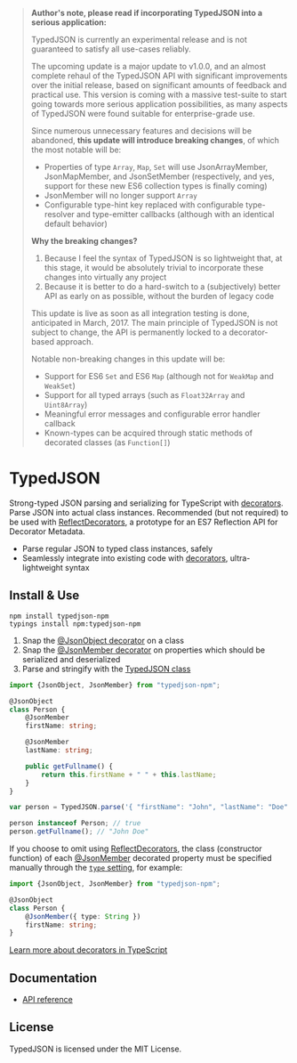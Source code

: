 > **Author's note, please read if incorporating TypedJSON into a serious application:**
>
> TypedJSON is currently an experimental release and is not guaranteed to satisfy all use-cases reliably.
> 
> The upcoming update is a major update to v1.0.0, and an almost complete rehaul of the TypedJSON API with significant improvements over the initial release, based on significant amounts of feedback and practical use. This version is coming with a massive test-suite to start going towards more serious application possibilities, as many aspects of TypedJSON were found suitable for enterprise-grade use.
>
> Since numerous unnecessary features and decisions will be abandoned, **this update will introduce breaking changes**, of which the most notable will be:
> - Properties of type `Array`, `Map`, `Set` will use JsonArrayMember, JsonMapMember, and JsonSetMember (respectively, and yes, support for these new ES6 collection types is finally coming)
> - JsonMember will no longer support `Array`
> - Configurable type-hint key replaced with configurable type-resolver and type-emitter callbacks (although with an identical default behavior)
> 
> **Why the breaking changes?**
> 
> 1. Because I feel the syntax of TypedJSON is so lightweight that, at this stage, it would be absolutely trivial to incorporate these changes into virtually any project
> 2. Because it is better to do a hard-switch to a (subjectively) better API as early on as possible, without the burden of legacy code
> 
> This update is live as soon as all integration testing is done, anticipated in March, 2017. The main principle of TypedJSON is not subject to change, the API is permanently locked to a decorator-based approach.
>
> Notable non-breaking changes in this update will be:
> - Support for ES6 `Set` and ES6 `Map` (although not for `WeakMap` and `WeakSet`)
> - Support for all typed arrays (such as `Float32Array` and `Uint8Array`)
> - Meaningful error messages and configurable error handler callback
> - Known-types can be acquired through static methods of decorated classes (as `Function[]`)

# TypedJSON

Strong-typed JSON parsing and serializing for TypeScript with [decorators](https://github.com/Microsoft/TypeScript-Handbook/blob/master/pages/Decorators.md). Parse JSON into actual class instances. Recommended (but not required) to be used with [ReflectDecorators](https://github.com/rbuckton/ReflectDecorators), a prototype for an ES7 Reflection API for Decorator Metadata.

 - Parse regular JSON to typed class instances, safely
 - Seamlessly integrate into existing code with [decorators](https://github.com/Microsoft/TypeScript-Handbook/blob/master/pages/Decorators.md), ultra-lightweight syntax

## Install & Use

```none
npm install typedjson-npm
typings install npm:typedjson-npm
```

 1. Snap the [@JsonObject decorator](https://github.com/JohnWhiteTB/TypedJSON/wiki/API-reference#jsonobject) on a class
 2. Snap the [@JsonMember decorator](https://github.com/JohnWhiteTB/TypedJSON/wiki/API-reference#jsonmember) on properties which should be serialized and deserialized
 3. Parse and stringify with the [TypedJSON class](https://github.com/JohnWhiteTB/TypedJSON/wiki/API-reference#typedjson)

```typescript
import {JsonObject, JsonMember} from "typedjson-npm";

@JsonObject
class Person {
    @JsonMember
    firstName: string;

    @JsonMember
    lastName: string;

    public getFullname() {
        return this.firstName + " " + this.lastName;
    }
}
```

```typescript
var person = TypedJSON.parse('{ "firstName": "John", "lastName": "Doe" }', Person);

person instanceof Person; // true
person.getFullname(); // "John Doe"
```

If you choose to omit using [ReflectDecorators](https://github.com/rbuckton/ReflectDecorators), the class (constructor function) of each [@JsonMember](https://github.com/JohnWhiteTB/TypedJSON/wiki/API-reference#jsonmember) decorated property must be specified manually through the [`type` setting](https://github.com/JohnWhiteTB/TypedJSON/wiki/API-reference#jsonmember), for example:

```typescript
import {JsonObject, JsonMember} from "typedjson-npm";

@JsonObject
class Person {
    @JsonMember({ type: String })
    firstName: string;
}
```

[Learn more about decorators in TypeScript](https://github.com/Microsoft/TypeScript-Handbook/blob/master/pages/Decorators.md)

## Documentation

 - [API reference](./doc/API-reference)

## License

TypedJSON is licensed under the MIT License.
